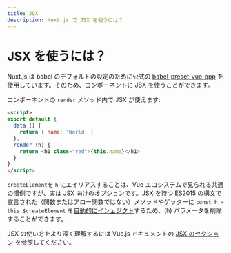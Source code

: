 ```yaml
---
title: JSX
description: Nuxt.js で JSX を使うには？
---
```


# JSX を使うには？

Nuxt.js は babel のデフォルトの設定のために公式の [babel-preset-vue-app](https://github.com/vuejs/babel-preset-vue-app) を使用しています。そのため、コンポーネントに JSX を使うことができます。

コンポーネントの `render` メソッド内で JSX が使えます:

```html
<script>
export default {
  data () {
    return { name: 'World' }
  },
  render (h) {
    return <h1 class="red">{this.name}</h1>
  }
}
</script>
```

<div class="Alert Alert--orange">

`createElement`を `h` にエイリアスすることは、Vue エコシステムで見られる共通の慣例ですが、実は JSX 向けのオプションです。JSX を持つ ES2015 の構文で宣言された（関数またはアロー関数ではない）メソッドやゲッターに `const h = this.$createElement` を[自動的にインェジクト](https://github.com/vuejs/babel-plugin-transform-vue-jsx#h-auto-injection)するため、(h) パラメータを削除することができます。

</div>

JSX の使い方をより深く理解するには Vue.js ドキュメントの [JSX のセクション](https://vuejs.org/v2/guide/render-function.html#JSX) を参照してください。
